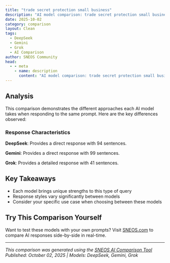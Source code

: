 ```yaml
---
title: "trade secret protection small business"
description: "AI model comparison: trade secret protection small business..."
date: 2025-10-02
category: comparison
layout: Clean
tags:
  - DeepSeek
  - Gemini
  - Grok
  - AI Comparison
author: SNEOS Community
head:
  - - meta
    - name: description
      content: "AI model comparison: trade secret protection small business..."
---
```


<ChatComparison
  title="trade secret protection small business"
  prompt="trade secret protection small business"
  :responses='{"DeepSeek": "Of course. Protecting trade secrets is absolutely critical for small businesses, as they are often the most valuable and unique assets you have, and they cost nothing to file (unlike patents). Here is a comprehensive guide to trade secret protection tailored for a small business.\n\n### What is a Trade Secret?\n\nA trade secret is any confidential business information that provides you with a competitive edge. It must be:\n* **Not generally known** to the public.\n* **Has economic value** because it is secret.\n* **Subject to reasonable efforts** to keep it secret.\n\n**Common Examples for Small Businesses:**\n* **Customer \u0026 Supplier Lists:** Your curated, non-public list of contacts and their specific needs.\n* **Pricing Information \u0026 Margins:** Your specific pricing strategies and cost structures.\n* **Software Code/Algorithms:** Unique code that powers your service or product.\n* **Manufacturing Processes:** A special \u0022secret sauce\u0022 for how you make something.\n* **Business Plans \u0026 Financial Projections:** Your roadmap for growth.\n* **Marketing Strategies:** Data on successful campaigns and target demographics.\n* **Recipes \u0026 Formulas:** The specific recipe for your food product or cosmetic.\n\n---\n\n### The \u0022Reasonable Efforts\u0022 Checklist for a Small Business\n\nThis is the core of protection. You must be able to prove you took active steps to maintain secrecy. A court will ask, \u0022What did you actually *do* to protect this information?\u0022\n\n#### 1. Start with a Solid Legal Foundation\n* **Non-Disclosure Agreements (NDAs):** This is your first line of defense.\n * Have **all employees** sign an NDA as part of their onboarding.\n * Have **contractors, vendors, and potential business partners** sign a mutual NDA before you share any sensitive information.\n * *Tip:* Don\u0027t use a generic template from the internet. Have a lawyer draft or review your NDA to ensure it\u0027s enforceable in your jurisdiction.\n* **Employment Agreements:** Include clauses on:\n * **Confidentiality:** Explicitly defining what is considered confidential.\n * **Non-Competition (where enforceable):** Restricts employees from working for a direct competitor for a certain time and geographic area. **Note:** These are heavily regulated and not enforceable in some states (e.g., California). Consult a lawyer.\n * **Non-Solicitation:** Prevents former employees from poaching your customers and other employees.\n\n#### 2. Implement Physical and Digital Security\n* **Physical Security:**\n * **Lock it up:** Keep physical documents (client lists, recipes, plans) in locked filing cabinets.\n * **Control access:** Use key cards or codes to restrict access to sensitive areas (e.g., R\u0026D lab, server room).\n * **\u0022Clean Desk\u0022 Policy:** Encourage employees to lock up sensitive documents at the end of the day.\n * **Shred it:** Use cross-cut shredders for all documents containing sensitive information before disposal.\n* **Digital Security:**\n * **Password Protection:** Enforce strong password policies on all computers and systems.\n * **Access Controls:** Implement the **Principle of Least Privilege**. Employees should only have access to the data they *need* to do their job. Your marketing intern doesn\u0027t need the secret formula.\n * **Encryption:** Encrypt sensitive files and laptops, especially those that leave the office.\n * **Secure Networks:** Use firewalls and VPNs. Avoid discussing sensitive information on public Wi-Fi.\n * **BYOD Policy:** Have a clear \u0022Bring Your Own Device\u0022 policy if employees use personal phones/laptops for work.\n\n#### 3. Foster a Culture of Confidentiality\n* **Employee Training:**\n * Conduct training during onboarding and annually.\n * Clearly explain what information is considered a trade secret.\n * Review the company\u0027s security policies and the importance of following them.\n * Explain the consequences of violating confidentiality.\n* **Mark Documents:** Clearly label sensitive documents and emails with **\u0022CONFIDENTIAL\u0022** or **\u0022TRADE SECRET.\u0022** This puts people on notice.\n* **Exit Interviews:** When an employee leaves, remind them of their ongoing confidentiality obligations. Have them sign a document acknowledging this reminder and return all company property.\n\n---\n\n### Action Plan: A Step-by-Step Guide for a Small Business Owner\n\n**Phase 1: Immediate Actions (This Week)**\n1. **Identify Your Crown Jewels:** List your top 3-5 pieces of information that, if stolen, would hurt your business the most.\n2. **Draft a Standard NDA:** Find a reputable template or, better yet, contact a lawyer to create one you can use with employees and contractors.\n3. **Secure the \u0022Low-Hanging Fruit\u0022:** Start locking up physical files and ensuring computers are password-protected.\n\n**Phase 2: Short-Term Foundation (Next 1-2 Months)**\n1. **Implement NDAs:** Have all new hires and contractors sign your NDA. Consider having existing employees sign one if they haven\u0027t already.\n2. **Review Digital Access:** Audit who has access to what on your shared drives and systems. Restrict access where necessary.\n3. **Create a Basic Policy:** Draft a one-page \u0022Confidentiality and Data Security Policy\u0022 for your employee handbook.\n\n**Phase 3: Long-Term Culture (Ongoing)**\n1. **Formalize Training:** Incorporate confidentiality training into your official onboarding process.\n2. **Refine Security:** As you grow, invest in better IT security solutions and more sophisticated access controls.\n3. **Regularly Re-evaluate:** Your trade secrets will evolve. Revisit your list and your protection measures annually.\n\n---\n\n### What to Do If You Suspect a Trade Secret Theft\n\nThis is a crisis situation. **Do not delay.**\n1. **Preserve Evidence:** Do not delete anything. Secure computers, emails, and documents.\n2. **Contact a Lawyer Immediately:** This is complex and requires expert legal guidance. A lawyer will advise you on sending a \u0022cease and desist\u0022 letter, and potential legal actions.\n3. **Do Not Publicly Accuse:** Avoid making public statements that could lead to a defamation lawsuit. Let your lawyer handle communications.\n4. **Understand Your Options:** Your lawyer will discuss potential claims under the **Defend Trade Secrets Act (DTSA)** (federal law) and your state\u0027s version of the **Uniform Trade Secrets Act (UTSA)**, which can allow you to seek an injunction (to stop the use) and damages.\n\n### Key Takeaway\n\nFor a small business, **proactivity is everything.** The cost of implementing these reasonable measures is minimal compared to the devastating cost of losing your competitive advantage. Building a \u0022culture of confidentiality\u0022 from the start is your most powerful and cost-effective shield.\n\n***Disclaimer:*** *This information is for educational purposes only and does not constitute legal advice. You should consult with a qualified attorney for advice specific to your business situation.*", "Gemini": "Okay, let\u0027s break down trade secret protection for small businesses. It\u0027s a valuable and often overlooked form of intellectual property protection, and it\u0027s particularly relevant for small businesses that might not have the resources for patents.\n\n**What is a Trade Secret?**\n\nA trade secret is information that:\n\n* **Is valuable:** It provides a competitive advantage because it\u0027s not generally known to others who could profit from it.\n* **Is secret:** The owner takes reasonable measures to keep it secret.\n\n**Examples of Trade Secrets for Small Businesses:**\n\n* **Formulas/Recipes:** The secret recipe for your amazing sauce, the formula for a unique cleaning solution, etc.\n* **Processes/Methods:** A unique manufacturing process, a more efficient way to deliver a service, a special data analysis technique.\n* **Customer Lists/Supplier Lists:** A carefully cultivated list of customers or suppliers that gives you an edge. (Especially valuable if it includes specific information like purchasing habits, key contacts, or negotiated pricing.)\n* **Marketing Strategies:** A unique marketing plan or advertising campaign strategy that hasn\u0027t been publicly revealed.\n* **Software Code/Algorithms:** Proprietary algorithms, source code, or technical designs for software applications.\n* **Business Plans/Strategic Plans:** Internal strategic plans or business models that are not public knowledge.\n* **Pricing Information:** Your specific pricing strategies and cost structures, giving you insight into profit margins and competitive advantage.\n* **Research and Development:** Ongoing R\u0026D efforts, even if they haven\u0027t resulted in a patentable invention yet.\n* **Know-how:** Accumulated knowledge and expertise that isn\u0027t readily available.\n\n**Why Trade Secrets are Important for Small Businesses:**\n\n* **Cost-Effective:** Trade secret protection doesn\u0027t require expensive registration fees like patents or trademarks. The main cost is implementing reasonable security measures.\n* **Unlimited Duration:** Unlike patents that expire after 20 years, trade secret protection can last indefinitely as long as the information remains secret and valuable.\n* **Protection for Things Not Patentable:** Some innovations might not meet the requirements for a patent (e.g., they\u0027re not novel enough), but they can still be protected as trade secrets.\n* **Competitive Advantage:** A well-protected trade secret can provide a significant and sustained competitive edge in the marketplace.\n* **Ease of Implementation:** Many protections are easily implemented with minimal effort.\n\n**Steps to Protect Trade Secrets in a Small Business:**\n\n1. **Identify Your Trade Secrets:**\n * Conduct an audit of your business to identify information that provides a competitive advantage and that you would suffer a loss if a competitor gained access.\n * Document these trade secrets clearly. Be specific.\n\n2. **Implement Physical Security Measures:**\n * **Controlled Access:** Restrict access to areas where trade secrets are stored or used. Use locks, security badges, and surveillance systems.\n * **Secure Storage:** Store sensitive documents (physical and electronic) in locked cabinets, secure servers, or encrypted drives.\n * **Visitor Management:** Have a clear policy for visitors, including sign-in procedures, supervised access, and NDAs if necessary.\n\n3. **Implement Digital Security Measures:**\n * **Strong Passwords:** Enforce strong, unique passwords for all computer systems, networks, and online accounts. Use a password manager.\n * **Encryption:** Encrypt sensitive data stored on computers, servers, and mobile devices. Use encryption for email communication.\n * **Firewalls and Antivirus:** Install and maintain firewalls and antivirus software on all computers and servers.\n * **Data Backup:** Regularly back up data to a secure location, preferably offsite, in case of a security breach or disaster.\n * **Access Controls:** Implement access controls to restrict access to sensitive data to authorized personnel only. Use role-based access control.\n * **Monitoring and Auditing:** Monitor network activity and system logs for suspicious behavior. Conduct regular security audits.\n * **Secure Remote Access:** Implement secure remote access solutions (e.g., VPNs) for employees who need to access data from outside the office.\n * **Data Destruction Policy:** Establish a policy for securely destroying or disposing of obsolete data. Use data wiping software.\n\n4. **Legal Agreements:**\n * **Non-Disclosure Agreements (NDAs):** Use NDAs with employees, contractors, vendors, and potential investors who may have access to your trade secrets. The NDA should clearly define what information is considered confidential and restrict its use and disclosure.\n * **Employee Agreements (Employment Contracts):** Include clauses in employee agreements that:\n * Define trade secrets.\n * Require employees to maintain confidentiality.\n * Prohibit employees from using or disclosing trade secrets during or after employment.\n * Include non-compete and non-solicitation clauses (ensure these are enforceable in your jurisdiction). These can prevent former employees from directly competing with you or soliciting your customers or employees.\n * **Consultant Agreements:** Similar to employee agreements, consultant agreements should include confidentiality clauses and restrictions on the use and disclosure of trade secrets.\n * **Vendor Agreements:** Agreements with vendors who have access to your trade secrets should include confidentiality clauses.\n\n5. **Employee Training and Awareness:**\n * Train employees on the importance of trade secret protection and the company\u0027s policies and procedures.\n * Educate employees on how to identify and protect trade secrets.\n * Regularly reinforce the importance of confidentiality.\n * Implement a \u0022clean desk\u0022 policy to prevent sensitive information from being left unattended.\n\n6. **Marking and Labeling:**\n * Clearly mark documents and electronic files that contain trade secrets as \u0022Confidential\u0022 or \u0022Proprietary.\u0022\n * Use watermarks to indicate confidentiality.\n\n7. **Limit Access on a \u0022Need-to-Know\u0022 Basis:**\n * Restrict access to trade secrets to only those employees or individuals who need the information to perform their job duties.\n * Implement a system for granting and revoking access privileges.\n\n8. **Monitor and Enforce:**\n * Monitor employee activity and access to sensitive information.\n * Regularly review and update security measures.\n * Take prompt action if you suspect a trade secret has been misappropriated. This might involve legal action.\n\n9. **Exit Interviews:**\n * Conduct thorough exit interviews with departing employees to remind them of their confidentiality obligations and to ensure they return all company property.\n\n10. **Due Diligence:**\n * When acquiring another business or entering into a partnership, conduct thorough due diligence to assess the target company\u0027s trade secrets and security measures.\n\n**Legal Remedies for Trade Secret Misappropriation:**\n\nIf a trade secret is misappropriated (stolen or used without permission), you may be able to pursue legal remedies, including:\n\n* **Injunction:** A court order prohibiting the misappropriator from using or disclosing the trade secret.\n* **Damages:** Monetary compensation for the losses suffered as a result of the misappropriation. This can include lost profits, unjust enrichment, and, in some cases, punitive damages.\n* **Criminal Charges:** In some cases, trade secret misappropriation can be a federal crime under the Economic Espionage Act.\n\n**Important Considerations:**\n\n* **Reasonableness:** The measures you take to protect your trade secrets must be \u0022reasonable\u0022 under the circumstances. The more valuable the trade secret, the more stringent the security measures should be.\n* **Enforceability:** Non-compete agreements are subject to state laws and may not be enforceable in all jurisdictions or under all circumstances. Consult with an attorney to ensure your non-compete agreements are enforceable.\n* **Reverse Engineering:** Trade secret protection does not prevent someone from independently discovering your trade secret through legitimate means, such as reverse engineering. If reverse engineering is a significant risk, consider other forms of IP protection, such as patents.\n* **State Laws:** Trade secret law is primarily governed by state law. Most states have adopted the Uniform Trade Secrets Act (UTSA), but there may be variations. Consult with an attorney in your state to ensure your trade secret protection measures comply with applicable laws.\n* **Insurance:** Consider cyber liability insurance to protect against losses from data breaches and trade secret theft.\n\n**Seeking Legal Advice:**\n\nIt\u0027s *highly recommended* to consult with an attorney specializing in intellectual property law to:\n\n* Help you identify your trade secrets.\n* Draft appropriate legal agreements (NDAs, employee agreements, etc.).\n* Advise you on the best security measures for your specific business.\n* Represent you in the event of trade secret misappropriation.\n\nBy taking proactive steps to protect your trade secrets, your small business can maintain a competitive advantage and safeguard its valuable intellectual property. Good luck!\n", "Grok": "Protecting trade secrets is crucial for small businesses, as they often rely on unique processes, formulas, customer lists, or other confidential information to maintain a competitive edge. A trade secret is any valuable business information that is not generally known and is kept secret to provide an economic advantage. Below are steps and strategies small businesses can take to protect their trade secrets:\n\n### 1. **Identify Your Trade Secrets**\n - Determine what specific information or processes give your business a competitive advantage. This could include:\n - Recipes or formulas\n - Customer or supplier lists\n - Pricing strategies\n - Manufacturing techniques\n - Marketing plans or strategies\n - Document and categorize this information as a trade secret within your business.\n\n### 2. **Implement Confidentiality Policies**\n - Create and enforce internal policies to ensure employees understand the importance of keeping trade secrets confidential.\n - Educate staff about what constitutes a trade secret and the consequences of unauthorized disclosure.\n\n### 3. **Use Non-Disclosure Agreements (NDAs)**\n - Require employees, contractors, vendors, or anyone else with access to sensitive information to sign NDAs.\n - Clearly define the confidential information covered under the agreement and the duration of the confidentiality obligation.\n\n### 4. **Restrict Access to Sensitive Information**\n - Limit access to trade secrets on a \u0022need-to-know\u0022 basis. Only employees or partners who require the information to perform their duties should have access.\n - Use password protection, encryption, and secure storage for digital files.\n - Keep physical documents in locked filing cabinets or secure locations.\n\n### 5. **Secure Your IT Systems**\n - Implement cybersecurity measures to protect digital trade secrets, such as firewalls, antivirus software, and secure cloud storage.\n - Regularly update passwords and monitor access to sensitive data.\n - Train employees on recognizing phishing attempts and other cyber threats.\n\n### 6. **Use Employee Agreements and Exit Protocols**\n - Include non-compete or non-solicitation clauses in employment contracts (where legally enforceable) to prevent employees from using trade secrets at a competing business after leaving.\n - Conduct exit interviews to remind departing employees of their confidentiality obligations.\n - Retrieve all company property, including devices and documents, when an employee leaves.\n\n### 7. **Label and Mark Confidential Information**\n - Clearly mark documents, files, or emails containing trade secrets as \u201CConfidential\u201D or \u201CProprietary.\u201D\n - This helps reinforce the importance of secrecy and can serve as evidence of your efforts to protect the information if legal action is needed.\n\n### 8. **Monitor and Enforce Protection**\n - Regularly audit who has access to trade secrets and review security measures.\n - Be proactive in addressing any potential breaches or unauthorized disclosures.\n\n### 9. **Understand Legal Protections**\n - In the United States, trade secrets are protected under the **Defend Trade Secrets Act (DTSA)** at the federal level, as well as under state laws, often based on the **Uniform Trade Secrets Act (UTSA)**.\n - To qualify for legal protection, you must demonstrate that:\n - The information has economic value.\n - It is not generally known or easily discoverable.\n - Reasonable efforts have been made to maintain its secrecy.\n - Consult with a business attorney to understand the laws in your jurisdiction and ensure compliance.\n\n### 10. **Prepare for Potential Breaches**\n - Have a plan in place to respond to trade secret theft or misappropriation.\n - Work with legal counsel to pursue remedies, which may include injunctions, damages, or lawsuits against those who violate confidentiality.\n\nBy taking these steps, small businesses can safeguard their trade secrets, preserve their competitive advantage, and reduce the risk of costly disputes or losses. If you\u0027re unsure about specific legal requirements or need tailored advice, consulting with an attorney who specializes in intellectual property or business law is highly recommended."}' 
  published-date="01:43"
/>

## Analysis

This comparison demonstrates the different approaches each AI model takes when responding to the same prompt. Here are the key differences observed:

### Response Characteristics

**DeepSeek**: Provides a direct response with 94 sentences. 

**Gemini**: Provides a direct response with 99 sentences. 

**Grok**: Provides a detailed response with 41 sentences. 

## Key Takeaways

- Each model brings unique strengths to this type of query
- Response styles vary significantly between models
- Consider your specific use case when choosing between these models

## Try This Comparison Yourself

Want to test these models with your own prompts? Visit [SNEOS.com](https://sneos.com) to compare AI responses side-by-side in real-time.

---

*This comparison was generated using the [SNEOS AI Comparison Tool](https://sneos.com)*
*Published: October 02, 2025 | Models: DeepSeek, Gemini, Grok*
